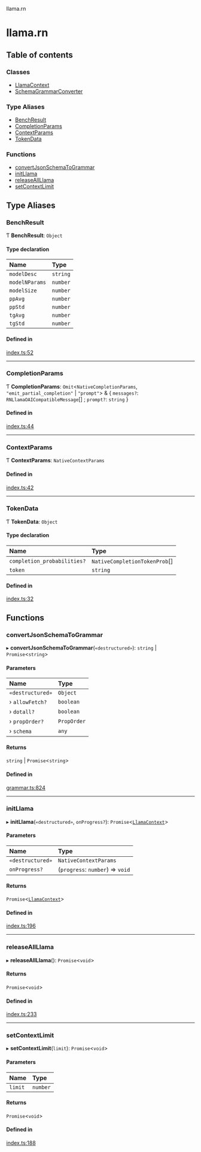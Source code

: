 llama.rn

# llama.rn

## Table of contents

### Classes

- [LlamaContext](classes/LlamaContext.md)
- [SchemaGrammarConverter](classes/SchemaGrammarConverter.md)

### Type Aliases

- [BenchResult](README.md#benchresult)
- [CompletionParams](README.md#completionparams)
- [ContextParams](README.md#contextparams)
- [TokenData](README.md#tokendata)

### Functions

- [convertJsonSchemaToGrammar](README.md#convertjsonschematogrammar)
- [initLlama](README.md#initllama)
- [releaseAllLlama](README.md#releaseallllama)
- [setContextLimit](README.md#setcontextlimit)

## Type Aliases

### BenchResult

Ƭ **BenchResult**: `Object`

#### Type declaration

| Name | Type |
| :------ | :------ |
| `modelDesc` | `string` |
| `modelNParams` | `number` |
| `modelSize` | `number` |
| `ppAvg` | `number` |
| `ppStd` | `number` |
| `tgAvg` | `number` |
| `tgStd` | `number` |

#### Defined in

[index.ts:52](https://github.com/mybigday/llama.rn/blob/cb19020/src/index.ts#L52)

___

### CompletionParams

Ƭ **CompletionParams**: `Omit`<`NativeCompletionParams`, ``"emit_partial_completion"`` \| ``"prompt"``\> & { `messages?`: `RNLlamaOAICompatibleMessage`[] ; `prompt?`: `string`  }

#### Defined in

[index.ts:44](https://github.com/mybigday/llama.rn/blob/cb19020/src/index.ts#L44)

___

### ContextParams

Ƭ **ContextParams**: `NativeContextParams`

#### Defined in

[index.ts:42](https://github.com/mybigday/llama.rn/blob/cb19020/src/index.ts#L42)

___

### TokenData

Ƭ **TokenData**: `Object`

#### Type declaration

| Name | Type |
| :------ | :------ |
| `completion_probabilities?` | `NativeCompletionTokenProb`[] |
| `token` | `string` |

#### Defined in

[index.ts:32](https://github.com/mybigday/llama.rn/blob/cb19020/src/index.ts#L32)

## Functions

### convertJsonSchemaToGrammar

▸ **convertJsonSchemaToGrammar**(`«destructured»`): `string` \| `Promise`<`string`\>

#### Parameters

| Name | Type |
| :------ | :------ |
| `«destructured»` | `Object` |
| › `allowFetch?` | `boolean` |
| › `dotall?` | `boolean` |
| › `propOrder?` | `PropOrder` |
| › `schema` | `any` |

#### Returns

`string` \| `Promise`<`string`\>

#### Defined in

[grammar.ts:824](https://github.com/mybigday/llama.rn/blob/cb19020/src/grammar.ts#L824)

___

### initLlama

▸ **initLlama**(`«destructured»`, `onProgress?`): `Promise`<[`LlamaContext`](classes/LlamaContext.md)\>

#### Parameters

| Name | Type |
| :------ | :------ |
| `«destructured»` | `NativeContextParams` |
| `onProgress?` | (`progress`: `number`) => `void` |

#### Returns

`Promise`<[`LlamaContext`](classes/LlamaContext.md)\>

#### Defined in

[index.ts:196](https://github.com/mybigday/llama.rn/blob/cb19020/src/index.ts#L196)

___

### releaseAllLlama

▸ **releaseAllLlama**(): `Promise`<`void`\>

#### Returns

`Promise`<`void`\>

#### Defined in

[index.ts:233](https://github.com/mybigday/llama.rn/blob/cb19020/src/index.ts#L233)

___

### setContextLimit

▸ **setContextLimit**(`limit`): `Promise`<`void`\>

#### Parameters

| Name | Type |
| :------ | :------ |
| `limit` | `number` |

#### Returns

`Promise`<`void`\>

#### Defined in

[index.ts:188](https://github.com/mybigday/llama.rn/blob/cb19020/src/index.ts#L188)
